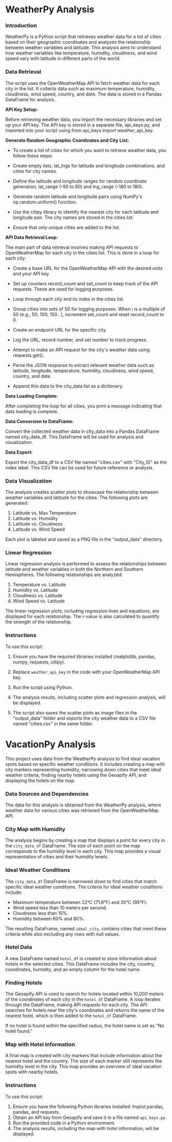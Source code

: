 # WeatherPy Analysis

### Introduction

WeatherPy is a Python script that retrieves weather data for a list of cities based on their geographic coordinates and analyzes the relationship between weather variables and latitude. This analysis aims to understand how weather variables like temperature, humidity, cloudiness, and wind speed vary with latitude in different parts of the world.

### Data Retrieval

The script uses the OpenWeatherMap API to fetch weather data for each city in the list. It collects data such as maximum temperature, humidity, cloudiness, wind speed, country, and date. The data is stored in a Pandas DataFrame for analysis.

**API Key Setup:**

Before retrieving weather data, you import the necessary libraries and set up your API key. The API key is stored in a separate file, api_keys.py, and imported into your script using from api_keys import weather_api_key.

**Generate Random Geographic Coordinates and City List:**

- To create a list of cities for which you want to retrieve weather data, you follow these steps:

- Create empty lists, lat_lngs for latitude and longitude combinations, and cities for city names.

- Define the latitude and longitude ranges for random coordinate generation, lat_range (-90 to 90) and lng_range (-180 to 180).

- Generate random latitude and longitude pairs using NumPy's np.random.uniform() function.

- Use the citipy library to identify the nearest city for each latitude and longitude pair. The city names are stored in the cities list.

- Ensure that only unique cities are added to the list.

**API Data Retrieval Loop:**

The main part of data retrieval involves making API requests to OpenWeatherMap for each city in the cities list. This is done in a loop for each city:

- Create a base URL for the OpenWeatherMap API with the desired units and your API key.

- Set up counters record_count and set_count to keep track of the API requests. These are used for logging purposes.

- Loop through each city and its index in the cities list.

- Group cities into sets of 50 for logging purposes. When i is a multiple of 50 (e.g., 50, 100, 150...), increment set_count and reset record_count to 0.

- Create an endpoint URL for the specific city.

- Log the URL, record number, and set number to track progress.

- Attempt to make an API request for the city's weather data using requests.get().

- Parse the JSON response to extract relevant weather data such as latitude, longitude, temperature, humidity, cloudiness, wind speed, country, and date.

- Append this data to the city_data list as a dictionary.

**Data Loading Complete:**

After completing the loop for all cities, you print a message indicating that data loading is complete.

**Data Conversion to DataFrame:**

Convert the collected weather data in city_data into a Pandas DataFrame named city_data_df. This DataFrame will be used for analysis and visualization.

**Data Export:**

Export the city_data_df to a CSV file named "cities.csv" with "City_ID" as the index label. This CSV file can be used for future reference or analysis.

### Data Visualization

The analysis creates scatter plots to showcase the relationship between weather variables and latitude for the cities. The following plots are generated:
1. Latitude vs. Max Temperature
2. Latitude vs. Humidity
3. Latitude vs. Cloudiness
4. Latitude vs. Wind Speed

Each plot is labeled and saved as a PNG file in the "output_data" directory.

### Linear Regression

Linear regression analysis is performed to assess the relationships between latitude and weather variables in both the Northern and Southern Hemispheres. The following relationships are analyzed:
1. Temperature vs. Latitude
2. Humidity vs. Latitude
3. Cloudiness vs. Latitude
4. Wind Speed vs. Latitude

The linear regression plots, including regression lines and equations, are displayed for each relationship. The r-value is also calculated to quantify the strength of the relationship.


### Instructions

To use this script:

1. Ensure you have the required libraries installed (matplotlib, pandas, numpy, requests, citipy).

2. Replace `weather_api_key` in the code with your OpenWeatherMap API key.

3. Run the script using Python.

4. The analysis results, including scatter plots and regression analysis, will be displayed.

5. The script also saves the scatter plots as image files in the "output_data" folder and exports the city weather data to a CSV file named "cities.csv" in the same folder.



# VacationPy Analysis

This project uses data from the WeatherPy analysis to find ideal vacation spots based on specific weather conditions. It includes creating a map with city markers representing humidity, narrowing down cities that meet ideal weather criteria, finding nearby hotels using the Geoapify API, and displaying the hotels on the map.

### Data Sources and Dependencies

The data for this analysis is obtained from the WeatherPy analysis, where weather data for various cities was retrieved from the OpenWeatherMap API.

### City Map with Humidity

The analysis begins by creating a map that displays a point for every city in the `city_data_df` DataFrame. The size of each point on the map corresponds to the humidity level in each city. This map provides a visual representation of cities and their humidity levels.

### Ideal Weather Conditions

The `city_data_df` DataFrame is narrowed down to find cities that match specific ideal weather conditions. The criteria for ideal weather conditions include:
- Maximum temperature between 22°C (71.6°F) and 35°C (95°F).
- Wind speed less than 10 meters per second.
- Cloudiness less than 15%.
- Humidity between 60% and 80%.

The resulting DataFrame, named `ideal_city`, contains cities that meet these criteria while also excluding any rows with null values.

### Hotel Data

A new DataFrame named `hotel_df` is created to store information about hotels in the selected cities. This DataFrame includes the city, country, coordinates, humidity, and an empty column for the hotel name.

### Finding Hotels

The Geoapify API is used to search for hotels located within 10,000 meters of the coordinates of each city in the `hotel_df` DataFrame. A loop iterates through the DataFrame, making API requests for each city. The API searches for hotels near the city's coordinates and returns the name of the nearest hotel, which is then added to the `hotel_df` DataFrame.

If no hotel is found within the specified radius, the hotel name is set as "No hotel found."

### Map with Hotel Information

A final map is created with city markers that include information about the nearest hotel and the country. The size of each marker still represents the humidity level in the city. This map provides an overview of ideal vacation spots with nearby hotels.

### Instructions

To use this script:

1. Ensure you have the following Python libraries installed: hvplot.pandas, pandas, and requests.
2. Obtain an API key from Geoapify and save it in a file named `api_keys.py`.
3. Run the provided code in a Python environment.
4. The analysis results, including the map with hotel information, will be displayed.


